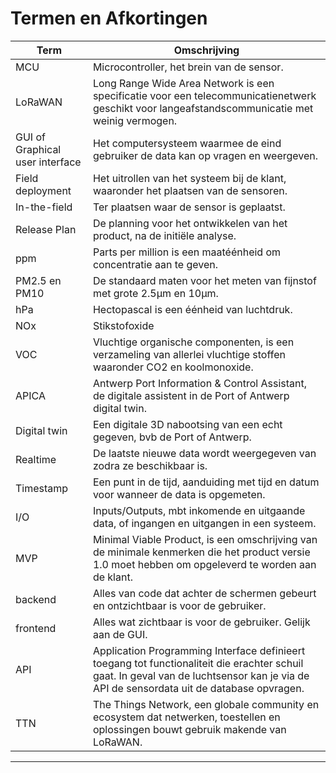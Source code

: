 #

# Termen en Afkortingen

| Term | Omschrijving |
| ------------------------------------ | -------------------------------------------- |
| MCU | Microcontroller, het brein van de sensor. |
| LoRaWAN | Long Range Wide Area Network is een specificatie voor een telecommunicatienetwerk geschikt voor langeafstandscommunicatie met weinig vermogen.
| GUI of Graphical user interface | Het computersysteem waarmee de eind gebruiker de data kan op vragen en weergeven. |
| Field deployment | Het uitrollen van het systeem bij de klant, waaronder het plaatsen van de sensoren. |
| In-the-field | Ter plaatsen waar de sensor is geplaatst. |
| Release Plan | De planning voor het ontwikkelen van het product, na de initiële analyse. |
| ppm | Parts per million is een maatéénheid om concentratie aan te geven. |
| PM2.5 en PM10 | De standaard maten voor het meten van fijnstof met grote 2.5µm en 10µm. |
| hPa | Hectopascal is een éénheid van luchtdruk. |
| NOx | Stikstofoxide |
| VOC | Vluchtige organische componenten, is een verzameling van allerlei vluchtige stoffen waaronder CO2 en koolmonoxide. |
| APICA | Antwerp Port Information & Control Assistant, de digitale assistent in de Port of Antwerp digital twin. |
| Digital twin | Een digitale 3D nabootsing van een echt gegeven, bvb de Port of Antwerp. |
| Realtime | De laatste nieuwe data wordt weergegeven van zodra ze beschikbaar is. |
| Timestamp | Een punt in de tijd, aanduiding met tijd en datum voor wanneer de data is opgemeten. |
| I/O | Inputs/Outputs, mbt inkomende en uitgaande data, of ingangen en uitgangen in een systeem. |
| MVP | Minimal Viable Product, is een omschrijving van de minimale kenmerken die het product versie 1.0 moet hebben om opgeleverd te worden aan de klant. |
| backend | Alles van code dat achter de schermen gebeurt en ontzichtbaar is voor de gebruiker. |
| frontend | Alles wat zichtbaar is voor de gebruiker. Gelijk aan de GUI. |
| API | Application Programming Interface definieert toegang tot functionaliteit die erachter schuil gaat. In geval van de luchtsensor kan je via de API de sensordata uit de database opvragen. |
| TTN | The Things Network, een globale community en ecosystem dat netwerken, toestellen en oplossingen bouwt gebruik makende van LoRaWAN. |

---

<div style="page-break-after: always"></div>
